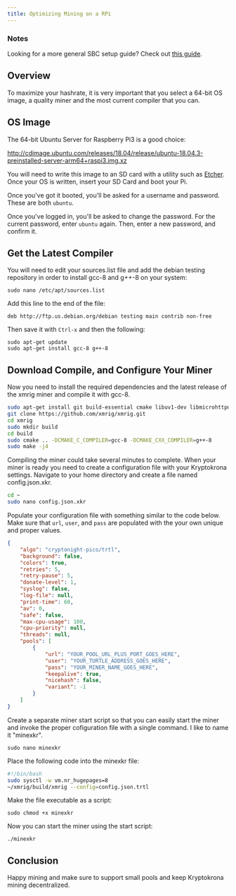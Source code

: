 ```yaml
---
title: Optimizing Mining on a RPi
---
```


### Notes

Looking for a more general SBC setup guide? Check out [this guide](/guides/mining/Mining-with-SBC).

## Overview

To maximize your hashrate, it is very important that you select a 64-bit OS image, a quality miner and the most current compiler that you can.

## OS Image
The 64-bit Ubuntu Server for Raspberry Pi3 is a good choice:

http://cdimage.ubuntu.com/releases/18.04/release/ubuntu-18.04.3-preinstalled-server-arm64+raspi3.img.xz

You will need to write this image to an SD card with a utility such as [Etcher](https://www.balena.io/etcher). Once your OS is written, insert your SD Card and boot your Pi.

Once you've got it booted, you'll be asked for a username and password. These are both `ubuntu`.

Once you've logged in, you'll be asked to change the password. For the current password, enter `ubuntu` again. Then, enter a new password, and confirm it.

## Get the Latest Compiler

You will need to edit your sources.list file and add the debian testing repository in order to install gcc-8 and g++-8 on your system:

```
sudo nano /etc/apt/sources.list
```
Add this line to the end of the file:

```
deb http://ftp.us.debian.org/debian testing main contrib non-free
```

Then save it with `Ctrl-x` and then the following:

```
sudo apt-get update
sudo apt-get install gcc-8 g++-8
```

## Download Compile, and Configure Your Miner

Now you need to install the required dependencies and the latest release of the xmrig miner and compile it with gcc-8.

```bash
sudo apt-get install git build-essential cmake libuv1-dev libmicrohttpd-dev libssl-dev
git clone https://github.com/xmrig/xmrig.git
cd xmrig
sudo mkdir build
cd build
sudo cmake .. -DCMAKE_C_COMPILER=gcc-8 -DCMAKE_CXX_COMPILER=g++-8
sudo make -j4
```

Compiling the miner could take several minutes to complete. When your miner is ready you need to create a configuration file with your Kryptokrona settings. Navigate to your home directory and create a file named config.json.xkr.

```bash
cd ~
sudo nano config.json.xkr
```

Populate your configuration file with something similar to the code below. Make sure that `url`, `user`, and `pass` are populated with the your own unique and proper values.

```json
{
    "algo": "cryptonight-pico/trtl",
    "background": false,
    "colors": true,
    "retries": 5,
    "retry-pause": 5,
    "donate-level": 1,
    "syslog": false,
    "log-file": null,
    "print-time": 60,
    "av": 0,
    "safe": false,
    "max-cpu-usage": 100,
    "cpu-priority": null,
    "threads": null,
    "pools": [
        {
            "url": "YOUR_POOL_URL_PLUS_PORT_GOES_HERE",
            "user": "YOUR_TURTLE_ADDRESS_GOES_HERE",
            "pass": "YOUR_MINER_NAME_GOES_HERE",
            "keepalive": true,
            "nicehash": false,
            "variant": -1
        }
    ]
}
```

Create a separate miner start script so that you can easily start the miner and invoke the proper cofiguration file with a single command. I like to name it "minexkr".

```
sudo nano minexkr
```

Place the following code into the minexkr file:

```bash
#!/bin/bash
sudo sysctl -w vm.nr_hugepages=8
~/xmrig/build/xmrig --config=config.json.trtl
```

Make the file executable as a script:

```
sudo chmod +x minexkr
```

Now you can start the miner using the start script:

```
./minexkr
```

## Conclusion

Happy mining and make sure to support small pools and keep Kryptokrona mining decentralized.


